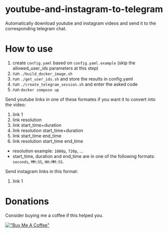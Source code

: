 # youtube-and-instagram-to-telegram
Automatically download youtube and instagram videos and send it to the corresponding telegram chat.

# How to use

1. create `config.yaml` based on `config.yaml.example` (skip the allowed_user_ids parameters at this step)
2. run `./build_docker_image.sh`
3. run `./get_user_ids.sh` and store the results in config.yaml
4. run `./create_telegram_session.sh` and enter the asked code
5. run `docker compose up`

Send youtube links in one of these formates if you want it to convert into the video:
1. link 1
2. link resolution
3. link start_time+duration
4. link resolution start_time+duration
5. link start_time end_time
6. link resolution start_time end_time

- resolution example: `1080p`, `720p`, ...
- start_time, duration and end_time are in one of the following formats: `seconds`, `MM:SS`, `HH:MM:SS`.

Send instagram links in this format:
1. link 1

# Donations
Consider buying me a coffee if this helped you.

[!["Buy Me A Coffee"](https://www.buymeacoffee.com/assets/img/custom_images/orange_img.png)](https://www.buymeacoffee.com/aflt)
